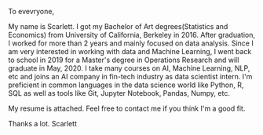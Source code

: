 To evevryone,

My name is Scarlett. I got my Bachelor of Art degrees(Statistics and Economics) from University of California, Berkeley in 2016. After graduation, I worked for more than 2 years and mainly focused on data analysis. Since I am very interested in working with data and Machine Learning, I went back to school in 2019 for a Master's degree in Operations Research and will graduate in May, 2020. I take many courses on AI, Machine Learning, NLP, etc and joins an AI company in fin-tech industry as data scientist intern. I'm preficient in common languages in the data science world like Python, R, SQL as well as tools like Git, Jupyter Notebook, Pandas, Numpy, etc.

My resume is attached. Feel free to contact me if you think I'm a good fit.

Thanks a lot.
Scarlett
